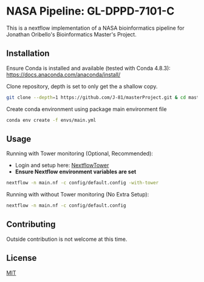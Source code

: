 # NASA Pipeline: GL-DPPD-7101-C

This is a nextflow implementation of a NASA bioinformatics pipeline for Jonathan Oribello's Bioinformatics Master's Project.

## Installation

Ensure Conda is installed and available (tested with Conda 4.8.3):
<https://docs.anaconda.com/anaconda/install/>

Clone repository, depth is set to only get the a shallow copy.

```bash
git clone --depth=1 https://github.com/J-81/masterProject.git & cd masterProject
```

Create conda environment using package main environment file
```bash
conda env create -f envs/main.yml
```



## Usage

Running with Tower monitoring (Optional, Recommended):
- Login and setup here: [NextflowTower](https://tower.nf)
- **Ensure Nextflow environment variables are set**

```bash
nextflow -n main.nf -c config/default.config -with-tower
```

Running with without Tower monitoring (No Extra Setup):

```bash
nextflow -n main.nf -c config/default.config
```

## Contributing
Outside contribution is not welcome at this time.

## License
[MIT](https://choosealicense.com/licenses/mit/)
